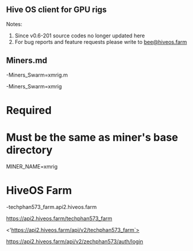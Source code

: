 ## Hive OS client for GPU rigs
>
Notes: 
1. Since v0.6-201 source codes no longer updated here
2. For bug reports and feature requests please write to bee@hiveos.farm
>
## Miners.md
-Miners_Swarm=xmrig.m
>
-Miners_Swarm=xmrig
# Required
# Must be the same as miner's base directory
MINER_NAME=xmrig
>
# HiveOS Farm 
-techphan573_farm.api2.hiveos.farm
>
 <https://api2.hiveos.farm/techphan573_farm>


>
<'https://api2.hiveos.farm/api/v2/techphan573_farm`>
>
<https://api2.hiveos.farm/api/v2/zechphan573/auth/login>
<EndPoint> 
                                                            

